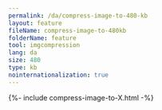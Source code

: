 ```yaml
---
permalink: /da/compress-image-to-480-kb
layout: feature
fileName: compress-image-to-480kb
folderName: feature
tool: imgcompression
lang: da
size: 480
type: kb
nointernationalization: true
---
```

{%- include compress-image-to-X.html -%}
      